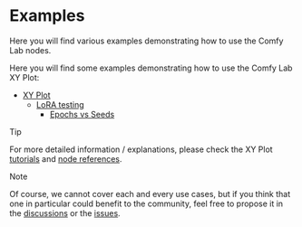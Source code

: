 # Examples

Here you will find various examples demonstrating how to use the Comfy Lab nodes.

Here you will find some examples demonstrating how to use the Comfy Lab XY Plot:

- [XY Plot](./XY%20Plot/)
  - [LoRA testing](./XY%20Plot/LoRA%20testing/)
    - [Epochs vs Seeds](./XY%20Plot/LoRA%20testing/Epochs%20vs%20Seeds/)

> [!TIP]
> For more detailed information / explanations, please check the XY Plot [tutorials](../tutorials/XY%20Plot/) and [node references](../node%20reference/xy%20plot/).

> [!NOTE]
> Of course, we cannot cover each and every use cases, but if you think that one in particular could benefit to the community, feel free to propose it in the [discussions](https://github.com/bugltd/ComfyLab-Pack/discussions) or the [issues](https://github.com/bugltd/ComfyLab-Pack/issues).

